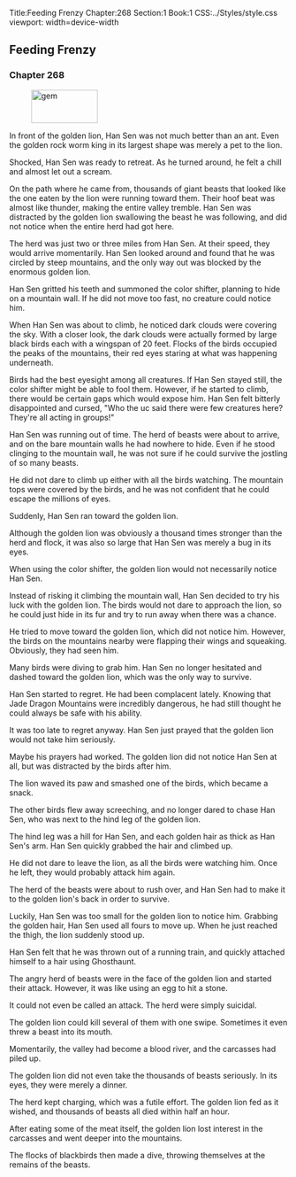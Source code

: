 Title:Feeding Frenzy 
Chapter:268 
Section:1 
Book:1 
CSS:../Styles/style.css 
viewport: width=device-width
  
## Feeding Frenzy
### Chapter 268 
<figure>
	<img src="../Images/gem.gif" alt="gem" id="gem" width="120" height="60" />
</figure>
  

  
  In front of the golden lion, Han Sen was not much better than an ant. Even the golden rock worm king in its largest shape was merely a pet to the lion.

Shocked, Han Sen was ready to retreat. As he turned around, he felt a chill and almost let out a scream.

On the path where he came from, thousands of giant beasts that looked like the one eaten by the lion were running toward them. Their hoof beat was almost like thunder, making the entire valley tremble. Han Sen was distracted by the golden lion swallowing the beast he was following, and did not notice when the entire herd had got here.

The herd was just two or three miles from Han Sen. At their speed, they would arrive momentarily. Han Sen looked around and found that he was circled by steep mountains, and the only way out was blocked by the enormous golden lion.

Han Sen gritted his teeth and summoned the color shifter, planning to hide on a mountain wall. If he did not move too fast, no creature could notice him.

When Han Sen was about to climb, he noticed dark clouds were covering the sky. With a closer look, the dark clouds were actually formed by large black birds each with a wingspan of 20 feet. Flocks of the birds occupied the peaks of the mountains, their red eyes staring at what was happening underneath.

Birds had the best eyesight among all creatures. If Han Sen stayed still, the color shifter might be able to fool them. However, if he started to climb, there would be certain gaps which would expose him. Han Sen felt bitterly disappointed and cursed, "Who the uc said there were few creatures here? They're all acting in groups!"

Han Sen was running out of time. The herd of beasts were about to arrive, and on the bare mountain walls he had nowhere to hide. Even if he stood clinging to the mountain wall, he was not sure if he could survive the jostling of so many beasts.

He did not dare to climb up either with all the birds watching. The mountain tops were covered by the birds, and he was not confident that he could escape the millions of eyes.

Suddenly, Han Sen ran toward the golden lion.

Although the golden lion was obviously a thousand times stronger than the herd and flock, it was also so large that Han Sen was merely a bug in its eyes.

When using the color shifter, the golden lion would not necessarily notice Han Sen.

Instead of risking it climbing the mountain wall, Han Sen decided to try his luck with the golden lion. The birds would not dare to approach the lion, so he could just hide in its fur and try to run away when there was a chance.

He tried to move toward the golden lion, which did not notice him. However, the birds on the mountains nearby were flapping their wings and squeaking. Obviously, they had seen him.

Many birds were diving to grab him. Han Sen no longer hesitated and dashed toward the golden lion, which was the only way to survive.

Han Sen started to regret. He had been complacent lately. Knowing that Jade Dragon Mountains were incredibly dangerous, he had still thought he could always be safe with his ability.

It was too late to regret anyway. Han Sen just prayed that the golden lion would not take him seriously.

Maybe his prayers had worked. The golden lion did not notice Han Sen at all, but was distracted by the birds after him.

The lion waved its paw and smashed one of the birds, which became a snack.

The other birds flew away screeching, and no longer dared to chase Han Sen, who was next to the hind leg of the golden lion.

The hind leg was a hill for Han Sen, and each golden hair as thick as Han Sen's arm. Han Sen quickly grabbed the hair and climbed up.

He did not dare to leave the lion, as all the birds were watching him. Once he left, they would probably attack him again.

The herd of the beasts were about to rush over, and Han Sen had to make it to the golden lion's back in order to survive.

Luckily, Han Sen was too small for the golden lion to notice him. Grabbing the golden hair, Han Sen used all fours to move up. When he just reached the thigh, the lion suddenly stood up.

Han Sen felt that he was thrown out of a running train, and quickly attached himself to a hair using Ghosthaunt.

The angry herd of beasts were in the face of the golden lion and started their attack. However, it was like using an egg to hit a stone.

It could not even be called an attack. The herd were simply suicidal.

The golden lion could kill several of them with one swipe. Sometimes it even threw a beast into its mouth.

Momentarily, the valley had become a blood river, and the carcasses had piled up.

The golden lion did not even take the thousands of beasts seriously. In its eyes, they were merely a dinner.

The herd kept charging, which was a futile effort. The golden lion fed as it wished, and thousands of beasts all died within half an hour.

After eating some of the meat itself, the golden lion lost interest in the carcasses and went deeper into the mountains.

The flocks of blackbirds then made a dive, throwing themselves at the remains of the beasts.
